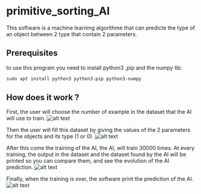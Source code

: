 # primitive_sorting_AI
This software is a machine learning algorithme that can predicte the type of an object between 2 type that contain 2 parameters.

## Prerequisites
to use this program you need to install python3 ,pip and the numpy lib:
```bash
sudo apt install python3 python3-pip python3-numpy
```
## How does it work ?
First, the user will choose the number of example in the dataset that the AI will use to train.
![alt text](https://github.com/Tristan-Le-Bars/primitive_sorting_AI/blob/master/example_num.png)

Then the user will fill this dataset by giving the values of the 2 parameters for the objects and its type (1 or 0).
![alt text](https://github.com/Tristan-Le-Bars/primitive_sorting_AI/blob/master/parameters.png)

After this come the training of the AI, the AI, will train 30000 times. At every training, the output in the dataset and the dataset found by the AI will be printed so you can compare them, and see the evolution of the AI prediction.
![alt text](https://github.com/Tristan-Le-Bars/primitive_sorting_AI/blob/master/training.png)

Finally, when the training is over, the software print the prediction of the AI.
![alt text](https://github.com/Tristan-Le-Bars/primitive_sorting_AI/blob/master/prediction.png)
